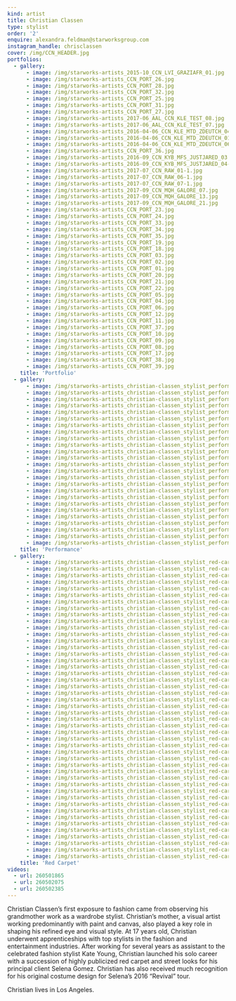 ```yaml
---
kind: artist
title: Christian Classen
type: stylist
order: '2'
enquire: alexandra.feldman@starworksgroup.com
instagram_handle: chrisclassen
cover: /img/CCN_HEADER.jpg
portfolios:
  - gallery:
      - image: /img/starworks-artists_2015-10_CCN_LVI_GRAZIAFR_01.jpg
      - image: /img/starworks-artists_CCN_PORT_26.jpg
      - image: /img/starworks-artists_CCN_PORT_28.jpg
      - image: /img/starworks-artists_CCN_PORT_32.jpg
      - image: /img/starworks-artists_CCN_PORT_25.jpg
      - image: /img/starworks-artists_CCN_PORT_31.jpg
      - image: /img/starworks-artists_CCN_PORT_27.jpg
      - image: /img/starworks-artists_2017-06_AAL_CCN_KLE_TEST_08.jpg
      - image: /img/starworks-artists_2017-06_AAL_CCN_KLE_TEST_07.jpg
      - image: /img/starworks-artists_2016-04-06_CCN_KLE_MTD_ZDEUTCH_04.jpg
      - image: /img/starworks-artists_2016-04-06_CCN_KLE_MTD_ZDEUTCH_01.jpg
      - image: /img/starworks-artists_2016-04-06_CCN_KLE_MTD_ZDEUTCH_06-1.jpg
      - image: /img/starworks-artists_CCN_PORT_36.jpg
      - image: /img/starworks-artists_2016-09_CCN_KYB_MFS_JUSTJARED_03.jpg
      - image: /img/starworks-artists_2016-09_CCN_KYB_MFS_JUSTJARED_04-1.jpg
      - image: /img/starworks-artists_2017-07_CCN_RAW_01-1.jpg
      - image: /img/starworks-artists_2017-07_CCN_RAW_06-1.jpg
      - image: /img/starworks-artists_2017-07_CCN_RAW_07-1.jpg
      - image: /img/starworks-artists_2017-09_CCN_MQH_GALORE_07.jpg
      - image: /img/starworks-artists_2017-09_CCN_MQH_GALORE_13.jpg
      - image: /img/starworks-artists_2017-09_CCN_MQH_GALORE_21.jpg
      - image: /img/starworks-artists_CCN_PORT_23.jpg
      - image: /img/starworks-artists_CCN_PORT_24.jpg
      - image: /img/starworks-artists_CCN_PORT_33.jpg
      - image: /img/starworks-artists_CCN_PORT_34.jpg
      - image: /img/starworks-artists_CCN_PORT_35.jpg
      - image: /img/starworks-artists_CCN_PORT_19.jpg
      - image: /img/starworks-artists_CCN_PORT_18.jpg
      - image: /img/starworks-artists_CCN_PORT_03.jpg
      - image: /img/starworks-artists_CCN_PORT_02.jpg
      - image: /img/starworks-artists_CCN_PORT_01.jpg
      - image: /img/starworks-artists_CCN_PORT_20.jpg
      - image: /img/starworks-artists_CCN_PORT_21.jpg
      - image: /img/starworks-artists_CCN_PORT_22.jpg
      - image: /img/starworks-artists_CCN_PORT_05.jpg
      - image: /img/starworks-artists_CCN_PORT_04.jpg
      - image: /img/starworks-artists_CCN_PORT_06.jpg
      - image: /img/starworks-artists_CCN_PORT_12.jpg
      - image: /img/starworks-artists_CCN_PORT_11.jpg
      - image: /img/starworks-artists_CCN_PORT_37.jpg
      - image: /img/starworks-artists_CCN_PORT_10.jpg
      - image: /img/starworks-artists_CCN_PORT_09.jpg
      - image: /img/starworks-artists_CCN_PORT_08.jpg
      - image: /img/starworks-artists_CCN_PORT_17.jpg
      - image: /img/starworks-artists_CCN_PORT_38.jpg
      - image: /img/starworks-artists_CCN_PORT_39.jpg
    title: 'Portfolio'
  - gallery:
      - image: /img/starworks-artists_christian-classen_stylist_performance_01.jpg
      - image: /img/starworks-artists_christian-classen_stylist_performance_02.jpg
      - image: /img/starworks-artists_christian-classen_stylist_performance_03.jpg
      - image: /img/starworks-artists_christian-classen_stylist_performance_04.jpg
      - image: /img/starworks-artists_christian-classen_stylist_performance_05.jpg
      - image: /img/starworks-artists_christian-classen_stylist_performance_06.jpg
      - image: /img/starworks-artists_christian-classen_stylist_performance_07.jpg
      - image: /img/starworks-artists_christian-classen_stylist_performance_08.jpg
      - image: /img/starworks-artists_christian-classen_stylist_performance_09.jpg
      - image: /img/starworks-artists_christian-classen_stylist_performance_10.jpg
      - image: /img/starworks-artists_christian-classen_stylist_performance_11.jpg
      - image: /img/starworks-artists_christian-classen_stylist_performance_12.jpg
      - image: /img/starworks-artists_christian-classen_stylist_performance_13.jpg
      - image: /img/starworks-artists_christian-classen_stylist_performance_14.jpg
      - image: /img/starworks-artists_christian-classen_stylist_performance_15.jpg
      - image: /img/starworks-artists_christian-classen_stylist_performance_16.jpg
      - image: /img/starworks-artists_christian-classen_stylist_performance_17.jpg
      - image: /img/starworks-artists_christian-classen_stylist_performance_18.jpg
      - image: /img/starworks-artists_christian-classen_stylist_performance_19.jpg
      - image: /img/starworks-artists_christian-classen_stylist_performance_20.jpg
      - image: /img/starworks-artists_christian-classen_stylist_performance_21.jpg
      - image: /img/starworks-artists_christian-classen_stylist_performance_22.jpg
      - image: /img/starworks-artists_christian-classen_stylist_performance_23.jpg
      - image: /img/starworks-artists_christian-classen_stylist_performance_24.jpg
      - image: /img/starworks-artists_christian-classen_stylist_performance_25.jpg
    title: 'Performance'
  - gallery:
      - image: /img/starworks-artists_christian-classen_stylist_red-carpet_01.jpg
      - image: /img/starworks-artists_christian-classen_stylist_red-carpet_02.jpg
      - image: /img/starworks-artists_christian-classen_stylist_red-carpet_03.jpg
      - image: /img/starworks-artists_christian-classen_stylist_red-carpet_04.jpg
      - image: /img/starworks-artists_christian-classen_stylist_red-carpet_05.jpg
      - image: /img/starworks-artists_christian-classen_stylist_red-carpet_06.jpg
      - image: /img/starworks-artists_christian-classen_stylist_red-carpet_07.jpg
      - image: /img/starworks-artists_christian-classen_stylist_red-carpet_08.jpg
      - image: /img/starworks-artists_christian-classen_stylist_red-carpet_09.jpg
      - image: /img/starworks-artists_christian-classen_stylist_red-carpet_10.jpg
      - image: /img/starworks-artists_christian-classen_stylist_red-carpet_11.jpg
      - image: /img/starworks-artists_christian-classen_stylist_red-carpet_12.jpg
      - image: /img/starworks-artists_christian-classen_stylist_red-carpet_13.jpg
      - image: /img/starworks-artists_christian-classen_stylist_red-carpet_14.jpg
      - image: /img/starworks-artists_christian-classen_stylist_red-carpet_15.jpg
      - image: /img/starworks-artists_christian-classen_stylist_red-carpet_16.jpg
      - image: /img/starworks-artists_christian-classen_stylist_red-carpet_17.jpg
      - image: /img/starworks-artists_christian-classen_stylist_red-carpet_18.jpg
      - image: /img/starworks-artists_christian-classen_stylist_red-carpet_19.jpg
      - image: /img/starworks-artists_christian-classen_stylist_red-carpet_20.jpg
      - image: /img/starworks-artists_christian-classen_stylist_red-carpet_21.jpg
      - image: /img/starworks-artists_christian-classen_stylist_red-carpet_22.jpg
      - image: /img/starworks-artists_christian-classen_stylist_red-carpet_23.jpg
      - image: /img/starworks-artists_christian-classen_stylist_red-carpet_24.jpg
      - image: /img/starworks-artists_christian-classen_stylist_red-carpet_25.jpg
      - image: /img/starworks-artists_christian-classen_stylist_red-carpet_26.jpg
      - image: /img/starworks-artists_christian-classen_stylist_red-carpet_27.jpg
      - image: /img/starworks-artists_christian-classen_stylist_red-carpet_28.jpg
      - image: /img/starworks-artists_christian-classen_stylist_red-carpet_29.jpg
      - image: /img/starworks-artists_christian-classen_stylist_red-carpet_30.jpg
      - image: /img/starworks-artists_christian-classen_stylist_red-carpet_31.jpg
      - image: /img/starworks-artists_christian-classen_stylist_red-carpet_32.jpg
      - image: /img/starworks-artists_christian-classen_stylist_red-carpet_33.jpg
      - image: /img/starworks-artists_christian-classen_stylist_red-carpet_34.jpg
      - image: /img/starworks-artists_christian-classen_stylist_red-carpet_35.jpg
      - image: /img/starworks-artists_christian-classen_stylist_red-carpet_36.jpg
      - image: /img/starworks-artists_christian-classen_stylist_red-carpet_37.jpg
      - image: /img/starworks-artists_christian-classen_stylist_red-carpet_38.jpg
      - image: /img/starworks-artists_christian-classen_stylist_red-carpet_39.jpg
      - image: /img/starworks-artists_christian-classen_stylist_red-carpet_40.jpg
      - image: /img/starworks-artists_christian-classen_stylist_red-carpet_41.jpg
      - image: /img/starworks-artists_christian-classen_stylist_red-carpet_42.jpg
      - image: /img/starworks-artists_christian-classen_stylist_red-carpet_43.jpg
      - image: /img/starworks-artists_christian-classen_stylist_red-carpet_44.jpg
      - image: /img/starworks-artists_christian-classen_stylist_red-carpet_45.jpg
      - image: /img/starworks-artists_christian-classen_stylist_red-carpet_46.jpg
    title: 'Red Carpet'
videos:
  - url: 260501865
  - url: 260502075
  - url: 260502385
---
```

Christian Classen’s first exposure to fashion came from observing his grandmother work as a wardrobe stylist. Christian’s mother, a visual artist working predominantly with paint and canvas, also played a key role in shaping his refined eye and visual style. At 17 years old, Christian underwent apprenticeships with top stylists in the fashion and entertainment industries. After working for several years as assistant to the celebrated fashion stylist Kate Young, Christian launched his solo career with a succession of highly publicized red carpet and street looks for his principal client Selena Gomez. Christian has also received much recognition for his original costume design for Selena’s 2016 “Revival” tour.

Christian lives in Los Angeles.
